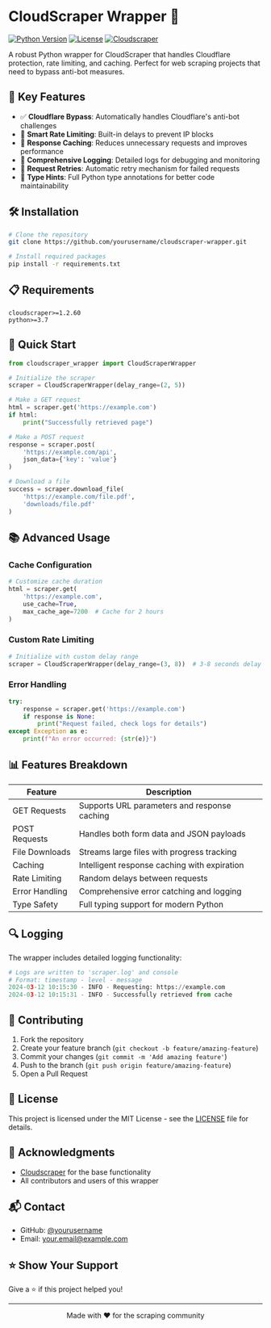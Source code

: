 # CloudScraper Wrapper 🚀

[![Python Version](https://img.shields.io/badge/python-3.7%2B-blue.svg)](https://www.python.org/downloads/)
[![License](https://img.shields.io/badge/license-MIT-green.svg)](LICENSE)
[![Cloudscraper](https://img.shields.io/badge/cloudscraper-latest-orange.svg)](https://github.com/VeNoMouS/cloudscraper)

A robust Python wrapper for CloudScraper that handles Cloudflare protection, rate limiting, and caching. Perfect for web scraping projects that need to bypass anti-bot measures.

## 🔑 Key Features

- ✅ **Cloudflare Bypass**: Automatically handles Cloudflare's anti-bot challenges
- 🚦 **Smart Rate Limiting**: Built-in delays to prevent IP blocks
- 💾 **Response Caching**: Reduces unnecessary requests and improves performance
- 📝 **Comprehensive Logging**: Detailed logs for debugging and monitoring
- 🔄 **Request Retries**: Automatic retry mechanism for failed requests
- 🎯 **Type Hints**: Full Python type annotations for better code maintainability

## 🛠️ Installation

```bash
# Clone the repository
git clone https://github.com/yourusername/cloudscraper-wrapper.git

# Install required packages
pip install -r requirements.txt
```

## 📋 Requirements

```text
cloudscraper>=1.2.60
python>=3.7
```

## 🚀 Quick Start

```python
from cloudscraper_wrapper import CloudScraperWrapper

# Initialize the scraper
scraper = CloudScraperWrapper(delay_range=(2, 5))

# Make a GET request
html = scraper.get('https://example.com')
if html:
    print("Successfully retrieved page")

# Make a POST request
response = scraper.post(
    'https://example.com/api',
    json_data={'key': 'value'}
)

# Download a file
success = scraper.download_file(
    'https://example.com/file.pdf',
    'downloads/file.pdf'
)
```

## 📚 Advanced Usage

### Cache Configuration

```python
# Customize cache duration
html = scraper.get(
    'https://example.com',
    use_cache=True,
    max_cache_age=7200  # Cache for 2 hours
)
```

### Custom Rate Limiting

```python
# Initialize with custom delay range
scraper = CloudScraperWrapper(delay_range=(3, 8))  # 3-8 seconds delay
```

### Error Handling

```python
try:
    response = scraper.get('https://example.com')
    if response is None:
        print("Request failed, check logs for details")
except Exception as e:
    print(f"An error occurred: {str(e)}")
```

## 📊 Features Breakdown

| Feature | Description |
|---------|------------|
| GET Requests | Supports URL parameters and response caching |
| POST Requests | Handles both form data and JSON payloads |
| File Downloads | Streams large files with progress tracking |
| Caching | Intelligent response caching with expiration |
| Rate Limiting | Random delays between requests |
| Error Handling | Comprehensive error catching and logging |
| Type Safety | Full typing support for modern Python |

## 🔍 Logging

The wrapper includes detailed logging functionality:

```python
# Logs are written to 'scraper.log' and console
# Format: timestamp - level - message
2024-03-12 10:15:30 - INFO - Requesting: https://example.com
2024-03-12 10:15:31 - INFO - Successfully retrieved from cache
```

## 🤝 Contributing

1. Fork the repository
2. Create your feature branch (`git checkout -b feature/amazing-feature`)
3. Commit your changes (`git commit -m 'Add amazing feature'`)
4. Push to the branch (`git push origin feature/amazing-feature`)
5. Open a Pull Request

## 📄 License

This project is licensed under the MIT License - see the [LICENSE](LICENSE) file for details.

## 🙏 Acknowledgments

- [Cloudscraper](https://github.com/VeNoMouS/cloudscraper) for the base functionality
- All contributors and users of this wrapper

## 📬 Contact

- GitHub: [@yourusername](https://github.com/yourusername)
- Email: your.email@example.com

## ⭐ Show Your Support

Give a ⭐️ if this project helped you!

---

<p align="center">Made with ❤️ for the scraping community</p>
